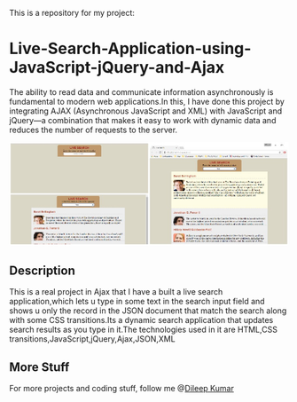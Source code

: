 This is a repository for my project:

# Live-Search-Application-using-JavaScript-jQuery-and-Ajax

The ability to read data and communicate information asynchronously is fundamental to modern web applications.In this, I have done this project by integrating AJAX (Asynchronous JavaScript and XML) with JavaScript and jQuery—a combination that makes it easy to work with dynamic data and reduces the number of requests to the server.

![Live-Search-Application-using-JavaScript-jQuery-and-Ajax](Live-search.jpg)

## Description

This is a real project in Ajax that I have a built a live search application,which lets u type in some text in the search input field and shows u only the record in the JSON document that match the search along with some CSS transitions.Its a dynamic search application that updates search results as you type in it.The technologies used in it are HTML,CSS transitions,JavaScript,jQuery,Ajax,JSON,XML

## More Stuff
For more projects and coding stuff, follow me @[Dileep Kumar](https://github.com/dileepkumar9030)

